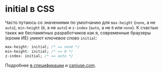 # initial в CSS

Часто путаюсь со значениями по умолчанию для `max-height` (`none`, а не `auto`), `min-height` (`0`, а не `auto`) и `z-index` (`auto`, а не `0` или `none`). К счастью таких же беспамятных разработчиков как я, современные браузеры (кроме ИЕ) умеют ключевое слово `initial`:

```css
max-height: initial; /* == none */
min-height: initial; /* == 0 */
z-index: initial; /* == auto */
```

Подробнее [в спецификации](http://www.w3.org/TR/css-values/#common-keywords) и [caniuse.com](http://caniuse.com/#feat=css-initial-value).
